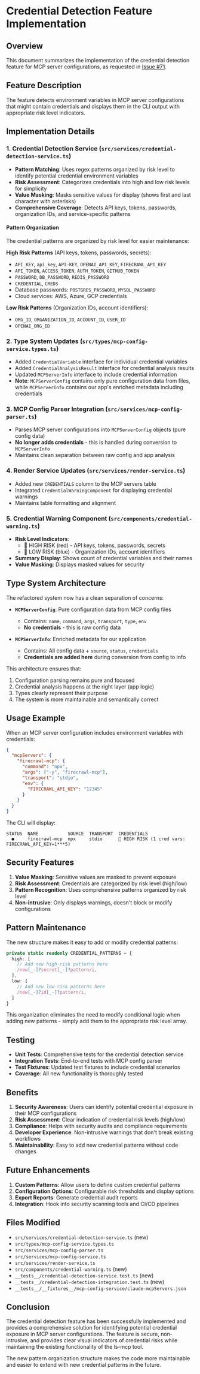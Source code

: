 # Credential Detection Feature Implementation

## Overview

This document summarizes the implementation of the credential detection feature for MCP server configurations, as requested in [Issue #71](https://github.com/lirantal/ls-mcp/issues/71).

## Feature Description

The feature detects environment variables in MCP server configurations that might contain credentials and displays them in the CLI output with appropriate risk level indicators.

## Implementation Details

### 1. Credential Detection Service (`src/services/credential-detection-service.ts`)

- **Pattern Matching**: Uses regex patterns organized by risk level to identify potential credential environment variables
- **Risk Assessment**: Categorizes credentials into high and low risk levels for simplicity
- **Value Masking**: Masks sensitive values for display (shows first and last character with asterisks)
- **Comprehensive Coverage**: Detects API keys, tokens, passwords, organization IDs, and service-specific patterns

#### Pattern Organization

The credential patterns are organized by risk level for easier maintenance:

**High Risk Patterns** (API keys, tokens, passwords, secrets):
- `API_KEY`, `api_key`, `API-KEY`, `OPENAI_API_KEY`, `FIRECRAWL_API_KEY`
- `API_TOKEN`, `ACCESS_TOKEN`, `AUTH_TOKEN`, `GITHUB_TOKEN`
- `PASSWORD`, `DB_PASSWORD`, `REDIS_PASSWORD`
- `CREDENTIAL`, `CREDS`
- Database passwords: `POSTGRES_PASSWORD`, `MYSQL_PASSWORD`
- Cloud services: AWS, Azure, GCP credentials

**Low Risk Patterns** (Organization IDs, account identifiers):
- `ORG_ID`, `ORGANIZATION_ID`, `ACCOUNT_ID`, `USER_ID`
- `OPENAI_ORG_ID`

### 2. Type System Updates (`src/types/mcp-config-service.types.ts`)

- Added `CredentialVariable` interface for individual credential variables
- Added `CredentialAnalysisResult` interface for credential analysis results
- Updated `MCPServerInfo` interface to include credential information
- **Note**: `MCPServerConfig` contains only pure configuration data from files, while `MCPServerInfo` contains our app's enriched metadata including credentials

### 3. MCP Config Parser Integration (`src/services/mcp-config-parser.ts`)

- Parses MCP server configurations into `MCPServerConfig` objects (pure config data)
- **No longer adds credentials** - this is handled during conversion to `MCPServerInfo`
- Maintains clean separation between raw config and app analysis

### 4. Render Service Updates (`src/services/render-service.ts`)

- Added new `CREDENTIALS` column to the MCP servers table
- Integrated `CredentialWarningComponent` for displaying credential warnings
- Maintains table formatting and alignment

### 5. Credential Warning Component (`src/components/credential-warning.ts`)

- **Risk Level Indicators**: 
  - 🔴 HIGH RISK (red) - API keys, tokens, passwords, secrets
  - 🔵 LOW RISK (blue) - Organization IDs, account identifiers
- **Summary Display**: Shows count of credential variables and their names
- **Value Masking**: Displays masked values for security

## Type System Architecture

The refactored system now has a clean separation of concerns:

- **`MCPServerConfig`**: Pure configuration data from MCP config files
  - Contains: `name`, `command`, `args`, `transport`, `type`, `env`
  - **No credentials** - this is raw config data

- **`MCPServerInfo`**: Enriched metadata for our application
  - Contains: All config data + `source`, `status`, `credentials`
  - **Credentials are added here** during conversion from config to info

This architecture ensures that:
1. Configuration parsing remains pure and focused
2. Credential analysis happens at the right layer (app logic)
3. Types clearly represent their purpose
4. The system is more maintainable and semantically correct

## Usage Example

When an MCP server configuration includes environment variables with credentials:

```json
{
  "mcpServers": {
    "firecrawl-mcp": {
      "command": "npx",
      "args": ["-y", "firecrawl-mcp"],
      "transport": "stdio",
      "env": {
        "FIRECRAWL_API_KEY": "12345"
      }
    }
  }
}
```

The CLI will display:

```
STATUS  NAME           SOURCE  TRANSPORT  CREDENTIALS
  ●     firecrawl-mcp  npx     stdio      🔴 HIGH RISK (1 cred vars: FIRECRAWL_API_KEY=1***5)
```

## Security Features

1. **Value Masking**: Sensitive values are masked to prevent exposure
2. **Risk Assessment**: Credentials are categorized by risk level (high/low)
3. **Pattern Recognition**: Uses comprehensive patterns organized by risk level
4. **Non-intrusive**: Only displays warnings, doesn't block or modify configurations

## Pattern Maintenance

The new structure makes it easy to add or modify credential patterns:

```typescript
private static readonly CREDENTIAL_PATTERNS = {
  high: [
    // Add new high-risk patterns here
    /new[_-]?secret[_-]?pattern/i,
  ],
  low: [
    // Add new low-risk patterns here
    /new[_-]?id[_-]?pattern/i,
  ]
}
```

This organization eliminates the need to modify conditional logic when adding new patterns - simply add them to the appropriate risk level array.

## Testing

- **Unit Tests**: Comprehensive tests for the credential detection service
- **Integration Tests**: End-to-end tests with MCP config parser
- **Test Fixtures**: Updated test fixtures to include credential scenarios
- **Coverage**: All new functionality is thoroughly tested

## Benefits

1. **Security Awareness**: Users can identify potential credential exposure in their MCP configurations
2. **Risk Assessment**: Clear indication of credential risk levels (high/low)
3. **Compliance**: Helps with security audits and compliance requirements
4. **Developer Experience**: Non-intrusive warnings that don't break existing workflows
5. **Maintainability**: Easy to add new credential patterns without code changes

## Future Enhancements

1. **Custom Patterns**: Allow users to define custom credential patterns
2. **Configuration Options**: Configurable risk thresholds and display options
3. **Export Reports**: Generate credential audit reports
4. **Integration**: Hook into security scanning tools and CI/CD pipelines

## Files Modified

- `src/services/credential-detection-service.ts` (new)
- `src/types/mcp-config-service.types.ts`
- `src/services/mcp-config-parser.ts`
- `src/services/mcp-config-service.ts`
- `src/services/render-service.ts`
- `src/components/credential-warning.ts` (new)
- `__tests__/credential-detection-service.test.ts` (new)
- `__tests__/credential-detection-integration.test.ts` (new)
- `__tests__/__fixtures__/mcp-config-service/claude-mcpServers.json`

## Conclusion

The credential detection feature has been successfully implemented and provides a comprehensive solution for identifying potential credential exposure in MCP server configurations. The feature is secure, non-intrusive, and provides clear visual indicators of credential risks while maintaining the existing functionality of the ls-mcp tool.

The new pattern organization structure makes the code more maintainable and easier to extend with new credential patterns in the future.
